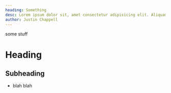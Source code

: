 ```yaml
---
heading: Something
desc: Lorem ipsum dolor sit, amet consectetur adipisicing elit. Aliquam, fugit.
author: Justin Chappell
---
```

some stuff

# Heading
## Subheading
- blah blah